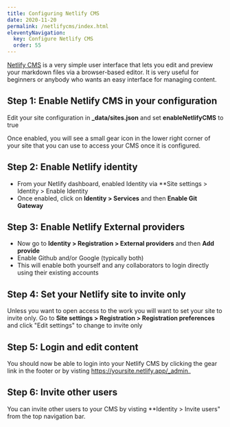 ```yaml
---
title: Configuring Netlify CMS 
date: 2020-11-20
permalink: /netlifycms/index.html
eleventyNavigation:
  key: Configure Netlify CMS
  order: 55 
---
```

[Netlify CMS](https://www.netlifycms.org/) is a very simple user interface that lets you edit and preview your markdown files via a browser-based editor. It is very useful for beginners or anybody who wants an easy interface for managing content.

## Step 1: Enable Netlify CMS in your configuration

Edit your site configuration in **_data/sites.json** and set **enableNetlifyCMS** to true

Once enabled, you will see a small gear icon in the lower right corner of your site that you can use to access your CMS once it is configured.

## Step 2: Enable Netlify identity

* From your Netlify dashboard, enabled Identity via **Site settings > Identity > Enable Identity
* Once enabled, click on **Identity > Services** and then **Enable Git Gateway**

## Step 3: Enable Netlify External providers

* Now go to **Identity > Registration > External providers** and then **Add provide**
* Enable Github and/or Google (typically both)
* This will enable both yourself and any collaborators to login directly using their existing accounts

## Step 4: Set your Netlify site to invite only

Unless you want to open access to the work you will want to set your site to invite only. Go to **Site settings > Registration > Registration preferences** and click "Edit settings" to change to invite only

## Step 5: Login and edit content

You should now be able to login into your Netlify CMS by clicking the gear link in the footer or by visting https://yoursite.netlify.app/_admin_

## Step 6: Invite other users

You can invite other users to your CMS by visting **Identity > Invite users" from the top navigation bar. 